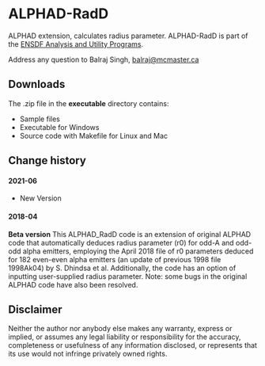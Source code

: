 # ALPHAD-RadD
ALPHAD extension, calculates radius parameter. ALPHAD-RadD is part of the [ENSDF Analysis and Utility Programs](https://nds.iaea.org/public/ensdf_pgm/).

Address any question to Balraj Singh, balraj@mcmaster.ca

## Downloads
The .zip  file in the **executable** directory contains:
  - Sample files
  - Executable for Windows
  - Source code with Makefile for Linux and Mac

## Change history

#### 2021-06
* New Version

#### 2018-04
**Beta version**
 This ALPHAD_RadD code is an extension of original ALPHAD code that automatically deduces radius parameter (r0) for odd-A and odd-odd alpha emitters, employing the April 2018 file of r0 parameters deduced for 182 even-even alpha emitters (an update of previous 1998 file 1998Ak04) by S. Dhindsa et al.
 Additionally, the code has an option of inputting user-supplied radius parameter.
 Note: some bugs in the original ALPHAD code have also been resolved.

## Disclaimer

Neither the author nor anybody else makes any warranty, express or implied, or assumes any legal liability or responsibility for the accuracy, completeness or usefulness of any information disclosed, or represents that its use would not infringe privately owned rights.
